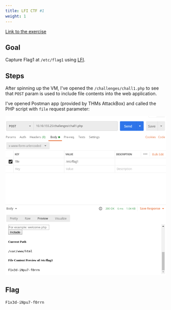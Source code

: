 ```yaml
---
title: LFI CTF #1
weight: 1
---
```


[Link to the exercise](https://tryhackme.com/room/fileinc)

## Goal

Capture Flag1 at `/etc/flag1` using [LFI](/Knowledge/OffSec/pentesting/LFI.md).

## Steps

After spinning up the VM, I've opened the `/challenges/chall1.php` to see that `POST` param is used to include file contents into the web application.

I've opened Postman app (provided by THMs AttackBox) and called the PHP script with `file` request parameter:

![Screenshot 2023-01-04 at 16.14.43](/public/Screenshot%202023-01-04%20at%2016.14.43.png)

## Flag

`F1x3d-iNpu7-f0rrn`
